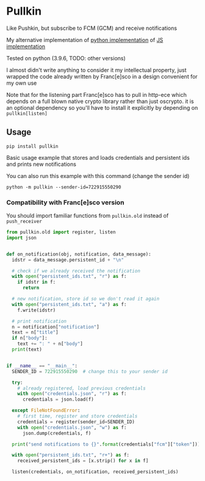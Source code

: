 # Pullkin

Like Pushkin, but subscribe to FCM (GCM) and receive notifications

My alternative implementation 
of [python implementation](https://github.com/Francesco149/push_receiver) 
of [JS implementation](https://github.com/MatthieuLemoine/push-receiver)

Tested on python (3.9.6, TODO: other versions)

I almost didn't write anything to consider it my intellectual property, 
just wrapped the code already written by Franc[e]sco in a design convenient for my own use 

Note that for the listening part Franc[e]sco has to pull in http-ece which depends
on a full blown native crypto library rather than just oscrypto. it is
an optional dependency so you'll have to install it explicitly by depending
on `pullkin[listen]`

## Usage

```shell
pip install pullkin
```

Basic usage example that stores and loads credentials and persistent ids
and prints new notifications

You can also run this example with this command (change the sender id)

```shell
python -m pullkin --sender-id=722915550290
```

### Compatibility with Franc[e]sco version

You should import familiar functions from `pullkin.old` instead of `push_receiver`

```python
from pullkin.old import register, listen
import json


def on_notification(obj, notification, data_message):
  idstr = data_message.persistent_id + "\n"

  # check if we already received the notification
  with open("persistent_ids.txt", "r") as f:
    if idstr in f:
      return

  # new notification, store id so we don't read it again
  with open("persistent_ids.txt", "a") as f:
    f.write(idstr)

  # print notification
  n = notification["notification"]
  text = n["title"]
  if n["body"]:
    text += ": " + n["body"]
  print(text)


if __name__ == "__main__":
  SENDER_ID = 722915550290  # change this to your sender id

  try:
    # already registered, load previous credentials
    with open("credentials.json", "r") as f:
      credentials = json.load(f)

  except FileNotFoundError:
    # first time, register and store credentials
    credentials = register(sender_id=SENDER_ID)
    with open("credentials.json", "w") as f:
      json.dump(credentials, f)

  print("send notifications to {}".format(credentials["fcm"]["token"]))

  with open("persistent_ids.txt", "r+") as f:
    received_persistent_ids = [x.strip() for x in f]

  listen(credentials, on_notification, received_persistent_ids)
```
